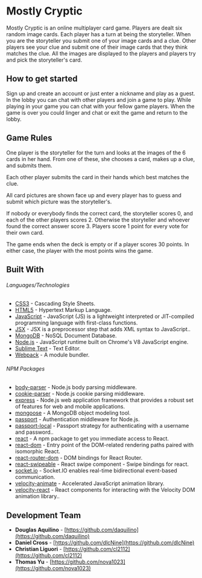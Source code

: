 # Mostly Cryptic

Mostly Cryptic is an online multiplayer card game.  Players are dealt six random image cards.  Each player has a turn at being the storyteller.  When you are the storyteller you submit one of your image cards and a clue.  Other players see your clue and submit one of their image cards that they think matches the clue. All the images are displayed to the players and players try and pick the storyteller's card.

## How to get started
Sign up and create an account or just enter a nickname and play as a guest. 
In the lobby you can chat with other players and join a game to play.
While playing in your game you can chat with your fellow game players.
When the game is over you could linger and chat or exit the game and return to the lobby. 

## Game Rules

One player is the storyteller for the turn and looks at the images of the 6 cards in her hand. From one of these, she chooses a card, makes up a clue, and submits them.

Each other player submits the card in their hands which best matches the clue.

All card pictures are shown face up and every player has to guess and submit which picture was the storyteller's.

If nobody or everybody finds the correct card, the storyteller scores 0, and each of the other players scores 2. Otherwise the storyteller and whoever found the correct answer score 3. Players score 1 point for every vote for their own card.

The game ends when the deck is empty or if a player scores 30 points. In either case, the player with the most points wins the game.

## Built With

###### Languages/Technologies

* [CSS3](https://www.w3.org/Style/CSS/) - Cascading Style Sheets.
* [HTML5](https://www.w3.org/TR/html5/) - Hypertext Markup Language.
* [JavaScript](https://developer.mozilla.org/en-US/docs/Web/JavaScript) - JavaScript (JS) is a lightweight interpreted or JIT-compiled programming language with first-class functions.
* [JSX](https://jsx.github.io/) - JSX is a preprocessor step that adds XML syntax to JavaScript..
* [MongoDB](https://www.mongodb.com/) - NoSQL Document Database.
* [Node.js](https://nodejs.org) - JavaScript runtime built on Chrome's V8 JavaScript engine.
* [Sublime Text](https://www.sublimetext.com/) - Text Editor.
* [Webpack](https://www.npmjs.com/package/webpack) - A module bundler.

###### NPM Packages

* [body-parser](https://www.npmjs.com/package/body-parser) - Node.js body parsing middleware.
* [cookie-parser](https://www.npmjs.com/package/cookie-parser) - Node.js cookie parsing middleware.
* [express](https://www.npmjs.com/package/express) - Node.js web application framework that provides a robust set of features for web and mobile applications.
* [mongoose](https://www.npmjs.com/package/mongoose) - A MongoDB object modeling tool.
* [passport](https://www.npmjs.com/package/passport) - Authentication middleware for Node.js.
* [passport-local](https://www.npmjs.com/package/passport-local) - Passport strategy for authenticating with a username and password..
* [react](https://www.npmjs.com/package/react) -  A npm package to get you immediate access to React.
* [react-dom](https://www.npmjs.com/package/react-dom)	-  Entry point of the DOM-related rendering paths paired with isomorphic React.
* [react-router-dom](https://www.npmjs.com/package/react-router-dom) - DOM bindings for React Router.
* [react-swipeable](https://www.npmjs.com/package/react-swipeable) - React swipe component - Swipe bindings for react.
* [socket.io](https://www.npmjs.com/package/socket.io) - Socket.IO enables real-time bidirectional event-based communication.
* [velocity-animate](https://www.npmjs.com/package/velocity-animate) - Accelerated JavaScript animation library.
* [velocity-react](https://www.npmjs.com/package/velocity-react) - React components for interacting with the Velocity DOM animation library..


## Development Team

* **Douglas Aquilino** - [https://github.com/daquilino](https://github.com/daquilino)
* **Daniel Cross** - [https://github.com/dlcNine](https://github.com/dlcNine)
* **Christian Liguori** - [https://github.com/cl2112](https://github.com/cl2112)
* **Thomas Yu** - [https://github.com/nova1023](https://github.com/nova1023)